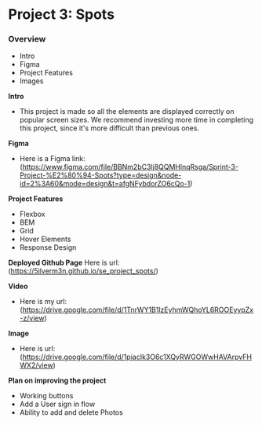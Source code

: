 # Project 3: Spots
### Overview
- Intro
- Figma
- Project Features
- Images

**Intro**
- This project is made so all the elements are displayed correctly on popular screen sizes. We recommend investing more time in completing this project, since it's more difficult than previous ones.

**Figma**
- Here is a Figma link: (https://www.figma.com/file/BBNm2bC3lj8QQMHlnqRsga/Sprint-3-Project-%E2%80%94-Spots?type=design&node-id=2%3A60&mode=design&t=afgNFybdorZO6cQo-1)

**Project Features**
- Flexbox
- BEM
- Grid
- Hover Elements
- Response Design

**Deployed Github Page**
 Here is url: (https://5ilverm3n.github.io/se_project_spots/)

**Video**

- Here is my url: (https://drive.google.com/file/d/1TnrWY1B1lzEyhmWQhoYL6ROOEyypZx-z/view)

**Image**

- Here is url: (https://drive.google.com/file/d/1piacIk3O6c1XQyRWGOWwHAVArpvFHWX2/view)

**Plan on improving the project**
- Working buttons
- Add a User sign in flow
- Ability to add and delete Photos
